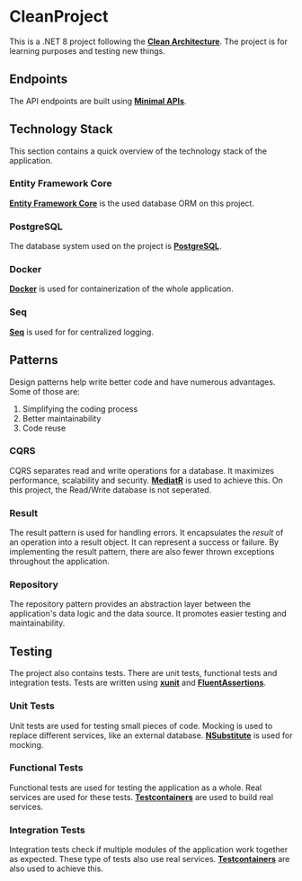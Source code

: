 # CleanProject

This is a .NET 8 project following the [**Clean Architecture**](https://blog.cleancoder.com/uncle-bob/2012/08/13/the-clean-architecture.html).
The project is for learning purposes and testing new things.

## Endpoints

The API endpoints are built using [**Minimal APIs**](https://learn.microsoft.com/en-us/aspnet/core/fundamentals/minimal-apis?view=aspnetcore-8.0).

## Technology Stack

This section contains a quick overview of the technology stack of the application.

### Entity Framework Core

[**Entity Framework Core**](https://github.com/dotnet/efcore) is the used database ORM on this project.

### PostgreSQL

The database system used on the project is [**PostgreSQL**](https://www.postgresql.org/).

### Docker

[**Docker**](https://www.docker.com/) is used for containerization of the whole application.

### Seq

[**Seq**](https://datalust.co/seq) is used for for centralized logging.

## Patterns

Design patterns help write better code and have numerous advantages.
Some of those are:

  1. Simplifying the coding process
  2. Better maintainability
  3. Code reuse

### CQRS

CQRS separates read and write operations for a database. It maximizes performance, scalability and security.
[**MediatR**](https://github.com/jbogard/MediatR) is used to achieve this.
On this project, the Read/Write database is not seperated.

### Result

The result pattern is used for handling errors. It encapsulates the *result* of an operation into a result object. It can represent a success or failure. By implementing the result pattern, there are also fewer
thrown exceptions throughout the application.

### Repository

The repository pattern provides an abstraction layer between the application's data logic and
the data source. It promotes easier testing and maintainability.

## Testing

The project also contains tests. There are unit tests, functional tests and integration tests.
Tests are written using [**xunit**](https://xunit.net/) and [**FluentAssertions**](https://fluentassertions.com/).

### Unit Tests

Unit tests are used for testing small pieces of code. Mocking is used to replace different services, like an external database. [**NSubstitute**](https://nsubstitute.github.io/) is used for mocking.

### Functional Tests

Functional tests are used for testing the application as a whole. Real services are used for these tests.
[**Testcontainers**](https://dotnet.testcontainers.org/) are used to build real services.

### Integration Tests

Integration tests check if multiple modules of the application work together as expected.
These type of tests also use real services. [**Testcontainers**](https://dotnet.testcontainers.org/) are also used to achieve this.
